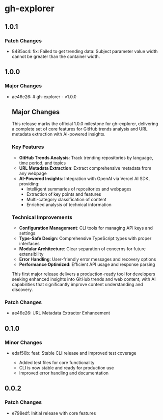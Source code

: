 # gh-explorer

## 1.0.1

### Patch Changes

- 8485ac4: fix: Failed to get trending data: Subject parameter value width cannot be greater than the container width.

## 1.0.0

### Major Changes

- ae46e26: # gh-explorer - v1.0.0

  ## Major Changes

  This release marks the official 1.0.0 milestone for gh-explorer, delivering a complete set of core features for GitHub trends analysis and URL metadata extraction with AI-powered insights.

  ### Key Features

  - **GitHub Trends Analysis**: Track trending repositories by language, time period, and topics
  - **URL Metadata Extraction**: Extract comprehensive metadata from any webpage
  - **AI-Powered Insights**: Integration with OpenAI via Vercel AI SDK, providing:
    - Intelligent summaries of repositories and webpages
    - Extraction of key points and features
    - Multi-category classification of content
    - Enriched analysis of technical information

  ### Technical Improvements

  - **Configuration Management**: CLI tools for managing API keys and settings
  - **Type-Safe Design**: Comprehensive TypeScript types with proper interfaces
  - **Modular Architecture**: Clear separation of concerns for future extensibility
  - **Error Handling**: User-friendly error messages and recovery options
  - **Performance Optimized**: Efficient API usage and response parsing

  This first major release delivers a production-ready tool for developers seeking enhanced insights into GitHub trends and web content, with AI capabilities that significantly improve content understanding and discovery.

### Patch Changes

- ae46e26: URL Metadata Extractor Enhancement

## 0.1.0

### Minor Changes

- edaf50b: feat: Stable CLI release and improved test coverage

  - Added test files for core functionality
  - CLI is now stable and ready for production use
  - Improved error handling and documentation

## 0.0.2

### Patch Changes

- e798edf: Initial release with core features
